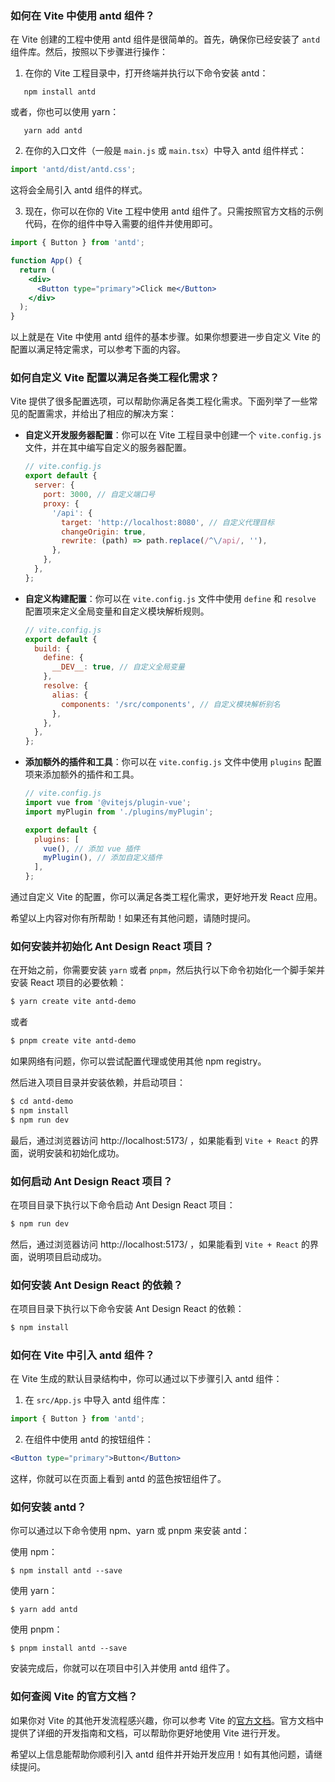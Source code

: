 ### 如何在 Vite 中使用 antd 组件？

在 Vite 创建的工程中使用 antd 组件是很简单的。首先，确保你已经安装了 `antd` 组件库。然后，按照以下步骤进行操作：

1. 在你的 Vite 工程目录中，打开终端并执行以下命令安装 antd：

```shell
   npm install antd
```

或者，你也可以使用 yarn：

```shell
   yarn add antd
```

2. 在你的入口文件（一般是 `main.js` 或 `main.tsx`）中导入 antd 组件样式：

```javascript
import 'antd/dist/antd.css';
```

这将会全局引入 antd 组件的样式。

3. 现在，你可以在你的 Vite 工程中使用 antd 组件了。只需按照官方文档的示例代码，在你的组件中导入需要的组件并使用即可。

```jsx
import { Button } from 'antd';

function App() {
  return (
    <div>
      <Button type="primary">Click me</Button>
    </div>
  );
}
```

以上就是在 Vite 中使用 antd 组件的基本步骤。如果你想要进一步自定义 Vite 的配置以满足特定需求，可以参考下面的内容。

### 如何自定义 Vite 配置以满足各类工程化需求？

Vite 提供了很多配置选项，可以帮助你满足各类工程化需求。下面列举了一些常见的配置需求，并给出了相应的解决方案：

- **自定义开发服务器配置**：你可以在 Vite 工程目录中创建一个 `vite.config.js` 文件，并在其中编写自定义的服务器配置。

  ```javascript
  // vite.config.js
  export default {
    server: {
      port: 3000, // 自定义端口号
      proxy: {
        '/api': {
          target: 'http://localhost:8080', // 自定义代理目标
          changeOrigin: true,
          rewrite: (path) => path.replace(/^\/api/, ''),
        },
      },
    },
  };
  ```

- **自定义构建配置**：你可以在 `vite.config.js` 文件中使用 `define` 和 `resolve` 配置项来定义全局变量和自定义模块解析规则。

  ```javascript
  // vite.config.js
  export default {
    build: {
      define: {
        __DEV__: true, // 自定义全局变量
      },
      resolve: {
        alias: {
          components: '/src/components', // 自定义模块解析别名
        },
      },
    },
  };
  ```

- **添加额外的插件和工具**：你可以在 `vite.config.js` 文件中使用 `plugins` 配置项来添加额外的插件和工具。

  ```javascript
  // vite.config.js
  import vue from '@vitejs/plugin-vue';
  import myPlugin from './plugins/myPlugin';

  export default {
    plugins: [
      vue(), // 添加 vue 插件
      myPlugin(), // 添加自定义插件
    ],
  };
  ```

通过自定义 Vite 的配置，你可以满足各类工程化需求，更好地开发 React 应用。

希望以上内容对你有所帮助！如果还有其他问题，请随时提问。

### 如何安装并初始化 Ant Design React 项目？

在开始之前，你需要安装 `yarn` 或者 `pnpm`，然后执行以下命令初始化一个脚手架并安装 React 项目的必要依赖：

```bash
$ yarn create vite antd-demo
```

或者

```bash
$ pnpm create vite antd-demo
```

如果网络有问题，你可以尝试配置代理或使用其他 npm registry。

然后进入项目目录并安装依赖，并启动项目：

```bash
$ cd antd-demo
$ npm install
$ npm run dev
```

最后，通过浏览器访问 http://localhost:5173/ ，如果能看到 `Vite + React` 的界面，说明安装和初始化成功。

### 如何启动 Ant Design React 项目？

在项目目录下执行以下命令启动 Ant Design React 项目：

```bash
$ npm run dev
```

然后，通过浏览器访问 http://localhost:5173/ ，如果能看到 `Vite + React` 的界面，说明项目启动成功。

### 如何安装 Ant Design React 的依赖？

在项目目录下执行以下命令安装 Ant Design React 的依赖：

```bash
$ npm install
```

### 如何在 Vite 中引入 antd 组件？

在 Vite 生成的默认目录结构中，你可以通过以下步骤引入 antd 组件：

1. 在 `src/App.js` 中导入 antd 组件库：

```jsx
import { Button } from 'antd';
```

2. 在组件中使用 antd 的按钮组件：

```jsx
<Button type="primary">Button</Button>
```

这样，你就可以在页面上看到 antd 的蓝色按钮组件了。

### 如何安装 antd？

你可以通过以下命令使用 npm、yarn 或 pnpm 来安装 antd：

使用 npm：

```
$ npm install antd --save
```

使用 yarn：

```
$ yarn add antd
```

使用 pnpm：

```
$ pnpm install antd --save
```

安装完成后，你就可以在项目中引入并使用 antd 组件了。

### 如何查阅 Vite 的官方文档？

如果你对 Vite 的其他开发流程感兴趣，你可以参考 Vite 的[官方文档](https://cn.vitejs.dev/)。官方文档中提供了详细的开发指南和文档，可以帮助你更好地使用 Vite 进行开发。

希望以上信息能帮助你顺利引入 antd 组件并开始开发应用！如有其他问题，请继续提问。
